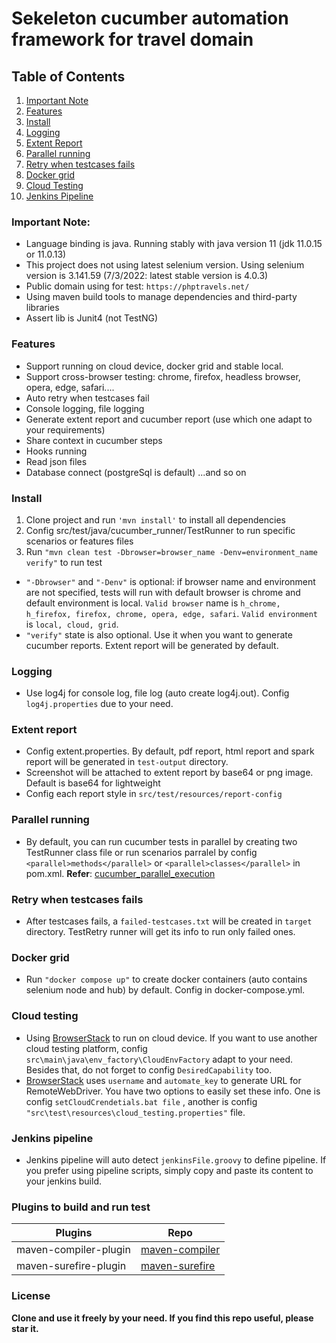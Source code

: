 # Sekeleton cucumber automation framework for travel domain

## Table of Contents
1. [Important Note](###important-note)
2. [Features](###Features)
3. [Install](###Install)
4. [Logging](###Logging)
5. [Extent Report]()
6. [Parallel running]()
7. [Retry when testcases fails]()
8. [Docker grid]()
9. [Cloud Testing]()
10. [Jenkins Pipeline]()

### Important Note:
+ Language binding is java. Running stably with java version 11 (jdk 11.0.15 or 11.0.13)
+ This project does not using latest selenium version. Using selenium version is 3.141.59 (7/3/2022: latest stable version is 4.0.3)
+ Public domain using for test: `https://phptravels.net/`
+ Using maven build tools to manage dependencies and third-party libraries
+ Assert lib is Junit4 (not TestNG)

### Features
+  Support running on cloud device, docker grid and stable local.
+  Support cross-browser testing: chrome, firefox, headless browser, opera, edge, safari....
+  Auto retry when testcases fail
+  Console logging, file logging
+  Generate extent report and cucumber report (use which one adapt to your requirements)
+  Share context in cucumber steps
+  Hooks running
+  Read json files
+  Database connect (postgreSql is default)
   ...and so on

### Install
1. Clone project and run `'mvn install'` to install all dependencies
2. Config src/test/java/cucumber_runner/TestRunner to run specific scenarios or features files
3. Run `"mvn clean test -Dbrowser=browser_name -Denv=environment_name verify"` to run test
+ `"-Dbrowser"` and `"-Denv"` is optional: if browser name and environment are not specified, tests will run with default browser is chrome and default environment is local. `Valid browser` name is `h_chrome, h_firefox, firefox, chrome, opera, edge, safari`.  `Valid environment` is `local, cloud, grid`.
+ `"verify"` state is also optional. Use it when you want to generate cucumber reports. Extent report will be generated by default.

### Logging
+ Use log4j for console log, file log (auto create log4j.out). Config `log4j.properties` due to your need.

### Extent report
+ Config extent.properties. By default, pdf report, html report and spark report will be generated in `test-output` directory.
+ Screenshot will be attached to extent report by base64 or png image. Default is base64 for lightweight
+ Config each report style in `src/test/resources/report-config`

### Parallel running
+ By default, you can run cucumber tests in parallel by creating two TestRunner class file or run scenarios parralel by config `<parallel>methods</parallel>` or `<parallel>classes</parallel>` in pom.xml.
  **Refer**: [cucumber_parallel_execution](https://cucumber.io/docs/guides/parallel-execution/)

### Retry when testcases fails
+ After testcases fails, a `failed-testcases.txt` will be created in `target` directory. TestRetry runner will get its info to run only failed ones.

### Docker grid
+ Run `"docker compose up"` to create docker containers (auto contains selenium node and hub) by default. Config in docker-compose.yml.

### Cloud testing
+ Using [BrowserStack](https://www.browserstack.com/) to run on cloud device. If you want to use another cloud testing platform, config `src\main\java\env_factory\CloudEnvFactory` adapt to your need. Besides that, do not forget to config `DesiredCapability` too.
+ [BrowserStack](https://www.browserstack.com/) uses `username` and `automate_key` to generate URL for RemoteWebDriver. You have two options to easily set these info. One is config `setCloudCrendetials.bat file` , another is config `"src\test\resources\cloud_testing.properties"` file.

### Jenkins pipeline
+ Jenkins pipeline will auto detect `jenkinsFile.groovy` to define pipeline. If you prefer using pipeline scripts, simply copy and paste its content to your jenkins build.

### Plugins to build and run test
| Plugins | Repo |
|---------|--------|
|  maven-compiler-plugin | [maven-compiler][MCP] |
|maven-surefire-plugin | [maven-surefire][MSP] |

### License
**Clone and use it freely by your need. If you find this repo useful, please star it.**

[MCP]: <https://mvnrepository.com/artifact/org.apache.maven.plugins/maven-surefire-plugin/2.22.2>
[MSP]: <https://mvnrepository.com/artifact/org.apache.maven.plugins/maven-compiler-plugin/3.8.1>
